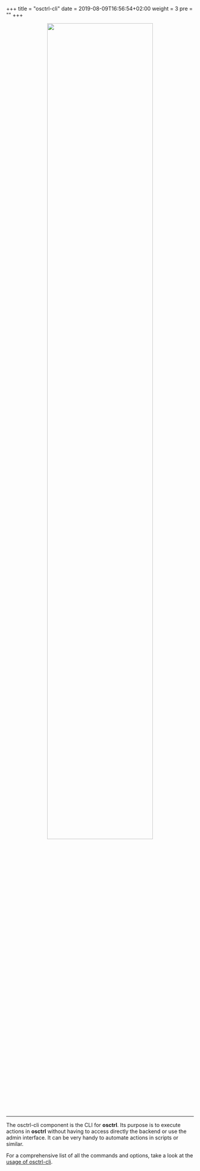 +++
title = "osctrl-cli"
date = 2019-08-09T16:56:54+02:00
weight = 3
pre = ""
+++

<p align="center">

  <img src="/osctrl-cli.png" style="width:75%; margin: 0;"/>

</p>

---

The osctrl-cli component is the CLI for **osctrl**. Its purpose is to execute actions in **osctrl** without having to access directly the backend or use the admin interface. It can be very handy to automate actions in scripts or similar.

For a comprehensive list of all the commands and options, take a look at the [usage of osctrl-cli](http://localhost:1313/usage/osctrl-cli/).
